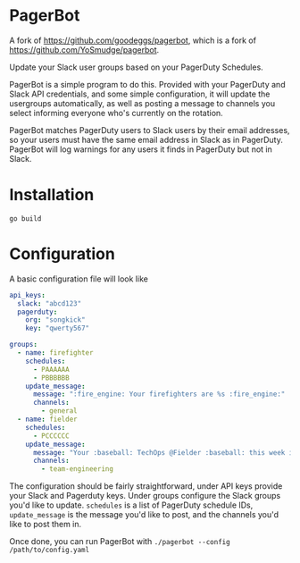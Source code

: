 # PagerBot

A fork of https://github.com/goodeggs/pagerbot, which is a fork of
https://github.com/YoSmudge/pagerbot.

Update your Slack user groups based on your PagerDuty Schedules.

PagerBot is a simple program to do this. Provided with your PagerDuty
and Slack API credentials, and some simple configuration, it will update
the usergroups automatically, as well as posting a message to channels
you select informing everyone who's currently on the rotation.

PagerBot matches PagerDuty users to Slack users by their email
addresses, so your users must have the same email address in Slack as in
PagerDuty. PagerBot will log warnings for any users it finds in
PagerDuty but not in Slack.

# Installation

`go build`

# Configuration

A basic configuration file will look like

```yaml
api_keys:
  slack: "abcd123"
  pagerduty:
    org: "songkick"
    key: "qwerty567"

groups:
  - name: firefighter
    schedules:
      - PAAAAAA
      - PBBBBBB
    update_message:
      message: ":fire_engine: Your firefighters are %s :fire_engine:"
      channels:
        - general
  - name: fielder
    schedules:
      - PCCCCCC
    update_message:
      message: "Your :baseball: TechOps @Fielder :baseball: this week is %s"
      channels:
        - team-engineering
```

The configuration should be fairly straightforward, under API keys
provide your Slack and Pagerduty keys. Under groups configure the Slack
groups you'd like to update. `schedules` is a list of PagerDuty schedule
IDs, `update_message` is the message you'd like to post, and the channels
you'd like to post them in.

Once done, you can run PagerBot with `./pagerbot --config /path/to/config.yaml`

